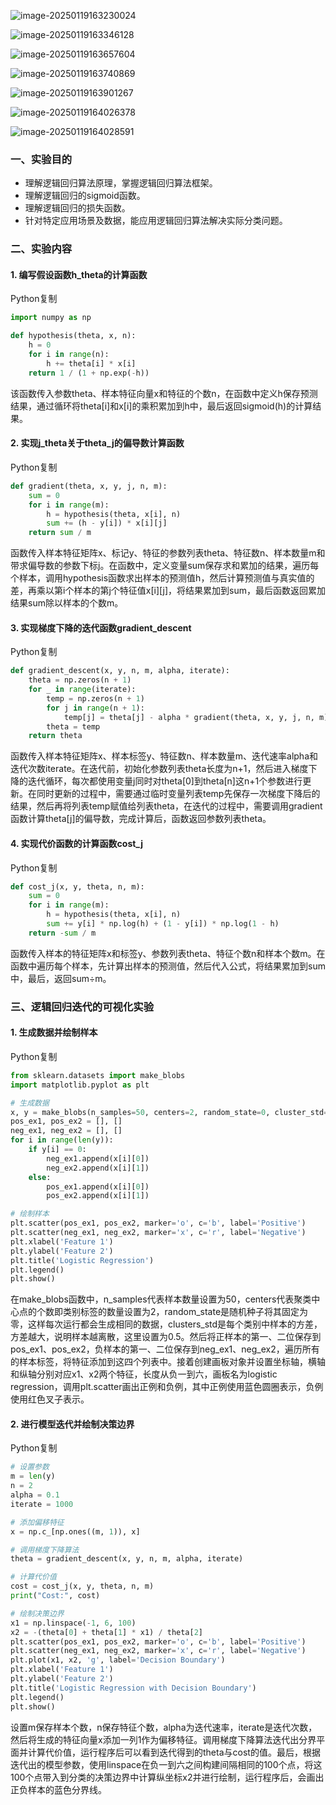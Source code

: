 ![image-20250119163230024](./assets/image-20250119163230024.png)

![image-20250119163346128](./assets/image-20250119163346128.png)





![image-20250119163657604](./assets/image-20250119163657604.png)

![image-20250119163740869](./assets/image-20250119163740869.png)



![image-20250119163901267](./assets/image-20250119163901267.png)

![image-20250119164026378](./assets/image-20250119164026378.png)

![image-20250119164028591](./assets/image-20250119164028591.png)



### 一、实验目的

- 理解逻辑回归算法原理，掌握逻辑回归算法框架。
- 理解逻辑回归的sigmoid函数。
- 理解逻辑回归的损失函数。
- 针对特定应用场景及数据，能应用逻辑回归算法解决实际分类问题。

### 二、实验内容

#### 1. 编写假设函数h_theta的计算函数

Python复制

```python
import numpy as np

def hypothesis(theta, x, n):
    h = 0
    for i in range(n):
        h += theta[i] * x[i]
    return 1 / (1 + np.exp(-h))
```

该函数传入参数theta、样本特征向量x和特征的个数n，在函数中定义h保存预测结果，通过循环将theta[i]和x[i]的乘积累加到h中，最后返回sigmoid(h)的计算结果。

#### 2. 实现j_theta关于theta_j的偏导数计算函数

Python复制

```python
def gradient(theta, x, y, j, n, m):
    sum = 0
    for i in range(m):
        h = hypothesis(theta, x[i], n)
        sum += (h - y[i]) * x[i][j]
    return sum / m
```

函数传入样本特征矩阵x、标记y、特征的参数列表theta、特征数n、样本数量m和带求偏导数的参数下标j。在函数中，定义变量sum保存求和累加的结果，遍历每个样本，调用hypothesis函数求出样本的预测值h，然后计算预测值与真实值的差，再乘以第i个样本的第j个特征值x[i][j]，将结果累加到sum，最后函数返回累加结果sum除以样本的个数m。

#### 3. 实现梯度下降的迭代函数gradient_descent

Python复制

```python
def gradient_descent(x, y, n, m, alpha, iterate):
    theta = np.zeros(n + 1)
    for _ in range(iterate):
        temp = np.zeros(n + 1)
        for j in range(n + 1):
            temp[j] = theta[j] - alpha * gradient(theta, x, y, j, n, m)
        theta = temp
    return theta
```

函数传入样本特征矩阵x、样本标签y、特征数n、样本数量m、迭代速率alpha和迭代次数iterate。在迭代前，初始化参数列表theta长度为n+1，然后进入梯度下降的迭代循环，每次都使用变量j同时对theta[0]到theta[n]这n+1个参数进行更新。在同时更新的过程中，需要通过临时变量列表temp先保存一次梯度下降后的结果，然后再将列表temp赋值给列表theta，在迭代的过程中，需要调用gradient函数计算theta[j]的偏导数，完成计算后，函数返回参数列表theta。

#### 4. 实现代价函数的计算函数cost_j

Python复制

```python
def cost_j(x, y, theta, n, m):
    sum = 0
    for i in range(m):
        h = hypothesis(theta, x[i], n)
        sum += y[i] * np.log(h) + (1 - y[i]) * np.log(1 - h)
    return -sum / m
```

函数传入样本的特征矩阵x和标签y、参数列表theta、特征个数n和样本个数m。在函数中遍历每个样本，先计算出样本的预测值，然后代入公式，将结果累加到sum中，最后，返回sum÷m。

### 三、逻辑回归迭代的可视化实验

#### 1. 生成数据并绘制样本

Python复制

```python
from sklearn.datasets import make_blobs
import matplotlib.pyplot as plt

# 生成数据
x, y = make_blobs(n_samples=50, centers=2, random_state=0, cluster_std=0.5)
pos_ex1, pos_ex2 = [], []
neg_ex1, neg_ex2 = [], []
for i in range(len(y)):
    if y[i] == 0:
        neg_ex1.append(x[i][0])
        neg_ex2.append(x[i][1])
    else:
        pos_ex1.append(x[i][0])
        pos_ex2.append(x[i][1])

# 绘制样本
plt.scatter(pos_ex1, pos_ex2, marker='o', c='b', label='Positive')
plt.scatter(neg_ex1, neg_ex2, marker='x', c='r', label='Negative')
plt.xlabel('Feature 1')
plt.ylabel('Feature 2')
plt.title('Logistic Regression')
plt.legend()
plt.show()
```

在make_blobs函数中，n_samples代表样本数量设置为50，centers代表聚类中心点的个数即类别标签的数量设置为2，random_state是随机种子将其固定为零，这样每次运行都会生成相同的数据，clusters_std是每个类别中样本的方差，方差越大，说明样本越离散，这里设置为0.5。然后将正样本的第一、二位保存到pos_ex1、pos_ex2，负样本的第一、二位保存到neg_ex1、neg_ex2，遍历所有的样本标签，将特征添加到这四个列表中。接着创建画板对象并设置坐标轴，横轴和纵轴分别对应x1、x2两个特征，长度从负一到六，画板名为logistic regression，调用plt.scatter画出正例和负例，其中正例使用蓝色圆圈表示，负例使用红色叉子表示。

#### 2. 进行模型迭代并绘制决策边界

Python复制

```python
# 设置参数
m = len(y)
n = 2
alpha = 0.1
iterate = 1000

# 添加偏移特征
x = np.c_[np.ones((m, 1)), x]

# 调用梯度下降算法
theta = gradient_descent(x, y, n, m, alpha, iterate)

# 计算代价值
cost = cost_j(x, y, theta, n, m)
print("Cost:", cost)

# 绘制决策边界
x1 = np.linspace(-1, 6, 100)
x2 = -(theta[0] + theta[1] * x1) / theta[2]
plt.scatter(pos_ex1, pos_ex2, marker='o', c='b', label='Positive')
plt.scatter(neg_ex1, neg_ex2, marker='x', c='r', label='Negative')
plt.plot(x1, x2, 'g', label='Decision Boundary')
plt.xlabel('Feature 1')
plt.ylabel('Feature 2')
plt.title('Logistic Regression with Decision Boundary')
plt.legend()
plt.show()
```

设置m保存样本个数，n保存特征个数，alpha为迭代速率，iterate是迭代次数，然后将生成的特征向量x添加一列1作为偏移特征。调用梯度下降算法迭代出分界平面并计算代价值，运行程序后可以看到迭代得到的theta与cost的值。最后，根据迭代出的模型参数，使用linspace在负一到六之间构建间隔相同的100个点，将这100个点带入到分类的决策边界中计算纵坐标x2并进行绘制，运行程序后，会画出正负样本的蓝色分界线。

